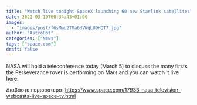 ```yaml
---
title: "Watch live tonight SpaceX launching 60 new Starlink satellites"
date: 2021-03-10T00:34:43+01:00
images:
  - "images/post/f6sMmc2TMa6dVWqLU9HQT7.jpg"
author: "AstroBot"
categories: ["News"]
tags: ["space.com"]
draft: false
---
```


NASA will hold a teleconference today (March 5) to discuss the many firsts the Perseverance rover is performing on Mars and you can watch it live here. 

Διαβάστε περισσότερα: https://www.space.com/17933-nasa-television-webcasts-live-space-tv.html
